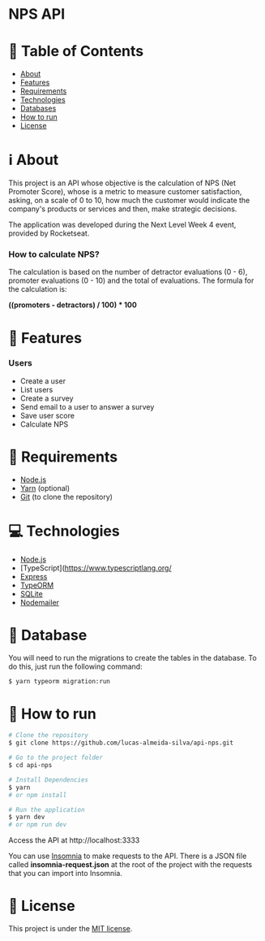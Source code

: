 # NPS API

# :page_with_curl: Table of Contents

* [About](#information_source-about)
* [Features](#rocket-features)
* [Requirements](#page_with_curl-requirements)
* [Technologies](#computer-technologies)
* [Databases](#floppy_disk-databases)
* [How to run](#seedling-how-to-run)
* [License](#pencil-license)

# :information_source: About

This project is an API whose objective is the calculation of NPS (Net Promoter Score), whose is a metric to measure customer satisfaction, asking,
on a scale of 0 to 10, how much the customer would indicate the company's products or services and then, make strategic decisions.

The application was developed during the Next Level Week 4 event, provided by Rocketseat.

### How to calculate NPS?

The calculation is based on the number of detractor evaluations (0 - 6), promoter evaluations (0 - 10) and the total of evaluations.
The formula for the calculation is:

**((promoters - detractors) / 100) * 100**

# :rocket: Features

### Users

- Create a user
- List users
- Create a survey
- Send email to a user to answer a survey
- Save user score
- Calculate NPS

# :page_with_curl: Requirements

- [Node.js](https://nodejs.org/)
- [Yarn](https://yarnpkg.com/) (optional)
- [Git](https://git-scm.com/) (to clone the repository)

# :computer: Technologies

- [Node.js](https://nodejs.org/)
- [TypeScript](https://www.typescriptlang.org/
- [Express](https://expressjs.com/pt-br/)
- [TypeORM](https://typeorm.io/#/)
- [SQLite](https://www.sqlite.org/index.html)
- [Nodemailer](https://nodemailer.com/about/)

# :floppy_disk: Database

You will need to run the migrations to create the tables in the database. To do this, just run the following command:

```bash
$ yarn typeorm migration:run
```

# :seedling: How to run

```bash
# Clone the repository
$ git clone https://github.com/lucas-almeida-silva/api-nps.git

# Go to the project folder
$ cd api-nps

# Install Dependencies
$ yarn
# or npm install

# Run the application
$ yarn dev
# or npm run dev
```
Access the API at http://localhost:3333

You can use [Insomnia](https://insomnia.rest/download/core/) to make requests to the API. There is a JSON file called **insomnia-request.json** 
at the root of the project with the requests that you can import into Insomnia.

# :pencil: License

This project is under the [MIT license](LICENSE).
